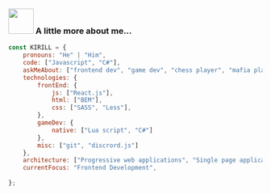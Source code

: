 ### <img src="https://media.giphy.com/media/VgCDAzcKvsR6OM0uWg/giphy.gif" width="50"> A little more about me...  

```javascript
const KIRILL = {
    pronouns: "He" | "Him",
    code: ["Javascript", "C#"],
    askMeAbout: ["frontend dev", "game dev", "chess player", "mafia player"],
    technologies: {
        frontEnd: {
            js: ["React.js"],
            html: ["BEM"],
            css: ["SASS", "Less"],
        },
        gameDev: {
            native: ["Lua script", "C#"]
        },
        misc: ["git", "discrord.js"]
    },
    architecture: ["Progressive web applications", "Single page applications"],
    currentFocus: "Frontend Development",
    
};
```
